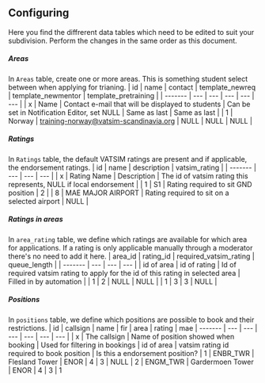## Configuring
Here you find the diffrerent data tables which need to be edited to suit your subdivision. Perform the changes in the same order as this document.

##### Areas
In `Areas` table, create one or more areas. This is something student select between when applying for trianing.
| id | name | contact | template_newreq | template_newmentor | template_pretraining |
| ------- | --- | --- | --- |  --- |  --- |
| x | Name | Contact e-mail that will be displayed to students | Can be set in Notification Editor, set NULL | Same as last | Same as last |
| 1 | Norway | training-norway@vatsim-scandinavia.org | NULL | NULL | NULL |

##### Ratings
In `Ratings` table, the default VATSIM ratings are present and if applicable, the endorsement ratings.
| id | name | description | vatsim_rating |
| ------- | --- | --- | --- |
| x | Rating Name | Description | The id of vatsim rating this represents, NULL if local endorsement |
| 1 | S1 | Rating required to sit GND position | 2 |
| 8 | MAE MAJOR AIRPORT | Rating required to sit on a selected airport | NULL |

##### Ratings in areas
In `area_rating` table, we define which ratings are available for which area for applications. If a rating is only applicable manually through a moderator there's no need to add it here.
| area_id | rating_id | required_vatsim_rating | queue_length |
| ------- | --- | --- | --- |
| id of area | id of rating | Id of required vatsim rating to apply for the id of this rating in selected area | Filled in by automation |
| 1 | 2 | NULL | NULL |
| 1 | 3 | 3 | NULL |

##### Positions
In `positions` table, we define which positions are possible to book and their restrictions.
| id | callsign | name | fir | area | rating | mae
| ------- | --- | --- | --- | --- | --- | --- |
| x | The callsign | Name of position showed when booking | Used for filtering in bookings | id of area | vatsim rating id required to book position | Is this a endorsement position?
| 1 | ENBR_TWR | Flesland Tower | ENOR | 4 | 3 | NULL
| 2 | ENGM_TWR | Gardermoen Tower | ENOR | 4 | 3 | 1